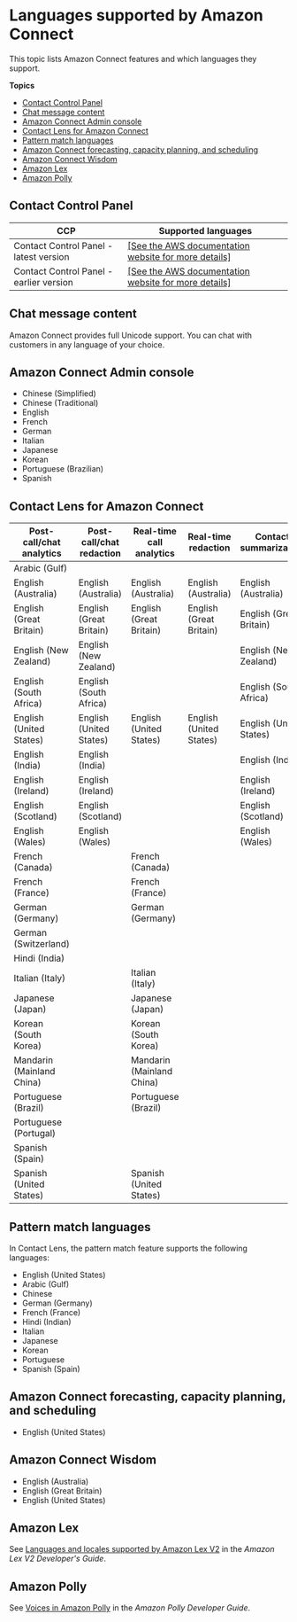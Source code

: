 # Languages supported by Amazon Connect<a name="supported-languages"></a>

This topic lists Amazon Connect features and which languages they support\.

**Topics**
+ [Contact Control Panel](#supported-languages-ccp)
+ [Chat message content](#supported-languages-chat)
+ [Amazon Connect Admin console](#supported-languages-admin-console)
+ [Contact Lens for Amazon Connect](#supported-languages-contact-lens)
+ [Pattern match languages](#supported-languages-contact-lens-pattern-matching)
+ [Amazon Connect forecasting, capacity planning, and scheduling](#supported-languages-forecasting)
+ [Amazon Connect Wisdom](#supported-languages-wisdom)
+ [Amazon Lex](#supported-languages-lex)
+ [Amazon Polly](#supported-languages-polly)

## Contact Control Panel<a name="supported-languages-ccp"></a>


| CCP | Supported languages | 
| --- | --- | 
|  Contact Control Panel \- latest version  |  [\[See the AWS documentation website for more details\]](http://docs.aws.amazon.com/connect/latest/adminguide/supported-languages.html)  | 
|  Contact Control Panel \- earlier version  |  [\[See the AWS documentation website for more details\]](http://docs.aws.amazon.com/connect/latest/adminguide/supported-languages.html)  | 

## Chat message content<a name="supported-languages-chat"></a>

Amazon Connect provides full Unicode support\. You can chat with customers in any language of your choice\.

## Amazon Connect Admin console<a name="supported-languages-admin-console"></a>
+ Chinese \(Simplified\)
+ Chinese \(Traditional\)
+ English
+ French
+ German
+ Italian
+ Japanese
+ Korean
+ Portuguese \(Brazilian\)
+ Spanish

## Contact Lens for Amazon Connect<a name="supported-languages-contact-lens"></a>


| Post\-call/chat analytics | Post\-call/chat redaction | Real\-time call analytics | Real\-time redaction | Contact summarization | 
| --- | --- | --- | --- | --- | 
|  Arabic \(Gulf\)  |   |  |  |  | 
|  English \(Australia\)  | English \(Australia\)  | English \(Australia\)  | English \(Australia\)  | English \(Australia\) | 
|  English \(Great Britain\)  |  English \(Great Britain\)  |  English \(Great Britain\)  |  English \(Great Britain\)  |  English \(Great Britain\)  | 
|  English \(New Zealand\)  |  English \(New Zealand\)  |    |    |  English \(New Zealand\)  | 
|  English \(South Africa\)  |  English \(South Africa\)  |    |    |  English \(South Africa\)  | 
|  English \(United States\)  |  English \(United States\)  |  English \(United States\)  |  English \(United States\)  |  English \(United States\)  | 
|  English \(India\)  |  English \(India\)  |   |  |  English \(India\)  | 
|  English \(Ireland\)  |  English \(Ireland\)  |  |  | English \(Ireland\) | 
|  English \(Scotland\)  |  English \(Scotland\)  |  |  | English \(Scotland\) | 
|  English \(Wales\)  |  English \(Wales\)  |  |  |  English \(Wales\) | 
|  French \(Canada\)  |  |  French \(Canada\)  |  |  | 
|  French \(France\)  |  |  French \(France\)  |  |  | 
|  German \(Germany\)  |  |  German \(Germany\)  |  |  | 
|  German \(Switzerland\)  |  |  |  |  | 
|  Hindi \(India\)  |  |  |  |  | 
|  Italian \(Italy\)  |  |  Italian \(Italy\)  |  |  | 
|  Japanese \(Japan\)  |  | Japanese \(Japan\) |  |  | 
|  Korean \(South Korea\)  |  |  Korean \(South Korea\)  |  |  | 
|  Mandarin \(Mainland China\)  |  |  Mandarin \(Mainland China\)  |  |  | 
|  Portuguese \(Brazil\)  |  |  Portuguese \(Brazil\)  |  |  | 
|  Portuguese \(Portugal\)  |  |  |  |  | 
|  Spanish \(Spain\)  |  |  |  |  | 
|  Spanish \(United States\)  |  | Spanish \(United States\) |  |  | 

## Pattern match languages<a name="supported-languages-contact-lens-pattern-matching"></a>

In Contact Lens, the pattern match feature supports the following languages:
+ English \(United States\)
+ Arabic \(Gulf\)
+ Chinese
+ German \(Germany\)
+ French \(France\)
+ Hindi \(Indian\)
+ Italian
+ Japanese
+ Korean
+ Portuguese
+ Spanish \(Spain\)

## Amazon Connect forecasting, capacity planning, and scheduling<a name="supported-languages-forecasting"></a>
+ English \(United States\)

## Amazon Connect Wisdom<a name="supported-languages-wisdom"></a>
+ English \(Australia\)
+ English \(Great Britain\)
+ English \(United States\)

## Amazon Lex<a name="supported-languages-lex"></a>

See [Languages and locales supported by Amazon Lex V2](https://docs.aws.amazon.com/lexv2/latest/dg/how-languages.html) in the *Amazon Lex V2 Developer's Guide*\. 

## Amazon Polly<a name="supported-languages-polly"></a>

See [Voices in Amazon Polly](https://docs.aws.amazon.com/polly/latest/dg/voicelist.html) in the *Amazon Polly Developer Guide*\.